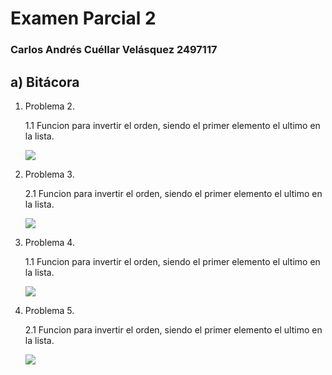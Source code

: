 # Examen Parcial 2

### Carlos Andrés Cuéllar Velásquez 2497117
       
## a) Bitácora

1. Problema 2.

   1.1 Funcion para invertir el orden, siendo el primer elemento el ultimo en la lista. 
   
   ![](RepPar/22.png)
   
2. Problema 3.

   2.1 Funcion para invertir el orden, siendo el primer elemento el ultimo en la lista. 
   
   ![](RepPar/22.png)
   
3. Problema 4.

   1.1 Funcion para invertir el orden, siendo el primer elemento el ultimo en la lista. 
   
   ![](RepPar/22.png)
   
4. Problema 5.

   2.1 Funcion para invertir el orden, siendo el primer elemento el ultimo en la lista. 
   
   ![](RepPar/22.png)
